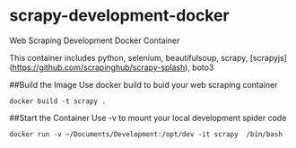 # scrapy-development-docker
Web Scraping Development Docker Container

This container includes python, selenium, beautifulsoup, scrapy, [scrapyjs] (https://github.com/scrapinghub/scrapy-splash), boto3

##Build the Image
Use docker build to buid your web scraping container

```
docker build -t scrapy .
```

##Start the Container
Use -v to mount your local development spider code

```
docker run -v ~/Documents/Development:/opt/dev -it scrapy  /bin/bash
```
